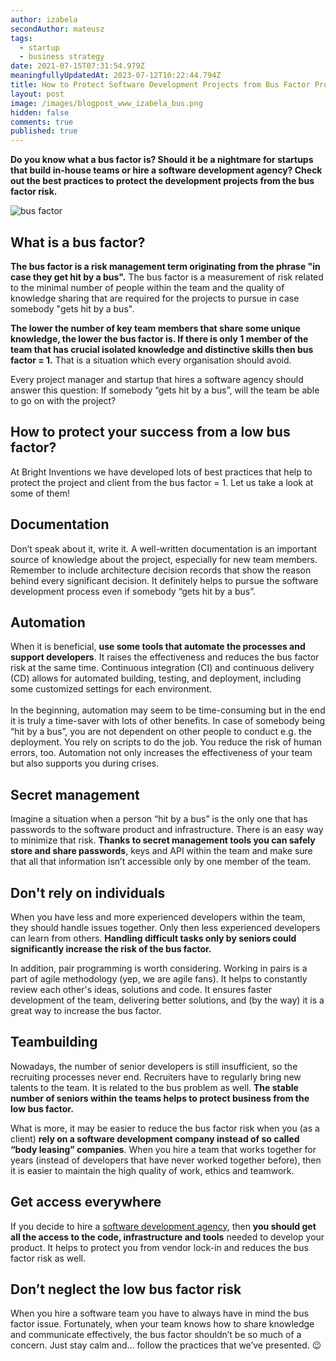 ```yaml
---
author: izabela
secondAuthor: mateusz
tags:
  - startup
  - business strategy
date: 2021-07-15T07:31:54.979Z
meaningfullyUpdatedAt: 2023-07-12T10:22:44.794Z
title: How to Protect Software Development Projects from Bus Factor Problem
layout: post
image: /images/blogpost_www_izabela_bus.png
hidden: false
comments: true
published: true
---
```

**Do you know what a bus factor is? Should it be a nightmare for startups that build in-house teams or hire a software development agency? Check out the best practices to protect the development projects from the bus factor risk.**

![bus factor](../../static/images/blogpost_izabela_bus_in_post-01.png "")

## What is a bus factor?

**The bus factor is a risk management term originating from the phrase "in case they get hit by a bus".** The bus factor is a measurement of risk related to the minimal number of people within the team and the quality of knowledge sharing that are required for the projects to pursue in case somebody "gets hit by a bus". 

**The lower the number of key team members that share some unique knowledge, the lower the bus factor is. If there is only 1 member of the team that has crucial isolated knowledge and distinctive skills then bus factor = 1.** That is a situation which every organisation should avoid.

Every project manager and startup that hires a software agency should answer this question: If somebody “gets hit by a bus”, will the team be able to go on with the project?

## How to protect your success from a low bus factor? 

At Bright Inventions we have developed lots of best practices that help to protect the project and client from the bus factor = 1. Let us take a look at some of them! 

## Documentation

Don’t speak about it, write it. A well-written documentation is an important source of knowledge about the project, especially for new team members. Remember to include architecture decision records that show the reason behind every significant decision. It definitely helps to pursue the software development process even if somebody “gets hit by a bus”.

## Automation

When it is beneficial, **use some tools that automate the processes and support developers**. It raises the effectiveness and reduces the bus factor risk at the same time. Continuous integration (CI) and continuous delivery (CD) allows for automated building, testing, and deployment, including some customized settings for each environment.\
\
In the beginning, automation may seem to be time-consuming but in the end it is truly a time-saver with lots of other benefits. In case of somebody being “hit by a bus”, you are not dependent on other people to conduct e.g. the deployment. You rely on scripts to do the job. You reduce the risk of human errors, too. Automation not only increases the effectiveness of your team but also supports you during crises.

## Secret management

Imagine a situation when a person “hit by a bus” is the only one that has passwords to the software product and infrastructure. There is an easy way to minimize that risk. **Thanks to secret management tools you can safely store and share passwords**, keys and API within the team and make sure that all that information isn’t accessible only by one member of the team. 

<EbookDynamic sectionTitle='Check out other security best practices you should implement' ebookName='25-Tools-And-Extra-Tactics-For-App-Security-Ebook.pdf' ebookDescription='Find out what you should expect from your security team to ensure your product and company is secure. Download the free guide!' ebookImage='/images/cover_ebook_security.png' ebookAlt='ebook security cover' />

## Don't rely on individuals 

When you have less and more experienced developers within the team, they should handle issues together. Only then less experienced developers can learn from others. **Handling difficult tasks only by seniors could significantly increase the risk of the bus factor.**

In addition, pair programming is worth considering. Working in pairs is a part of agile methodology (yep, we are agile fans). It helps to constantly review each other's ideas, solutions and code. It ensures faster development of the team, delivering better solutions, and (by the way) it is a great way to increase the bus factor.

## Teambuilding

Nowadays, the number of senior developers is still insufficient, so the recruiting processes never end. Recruiters have to regularly bring new talents to the team. It is related to the bus problem as well. **The stable number of seniors within the teams helps to protect business from the low bus factor.**

What is more, it may be easier to reduce the bus factor risk when you (as a client) **rely on a software development company instead of so called “body leasing” companies**. When you hire a team that works together for years (instead of developers that have never worked together before), then it is easier to maintain the high quality of work, ethics and teamwork.   

## Get access everywhere 

If you decide to hire a [software development agency](/), then **you should get all the access to the code, infrastructure and tools** needed to develop your product. It helps to protect you from vendor lock-in and reduces the bus factor risk as well. 

## Don’t neglect the low bus factor risk

When you hire a software team you have to always have in mind the bus factor issue. Fortunately, when your team knows how to share knowledge and communicate effectively, the bus factor shouldn’t be so much of a concern. Just stay calm and… follow the practices that we’ve presented. 😉
